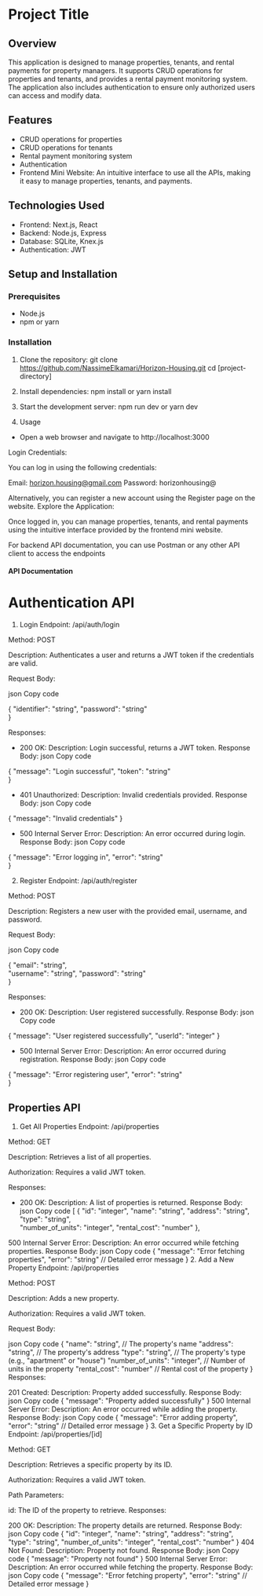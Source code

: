 # Project Title

## Overview
This application is designed to manage properties, tenants, and rental payments for property managers. It supports CRUD operations for properties and tenants, and provides a rental payment monitoring system. The application also includes authentication to ensure only authorized users can access and modify data.

## Features
- CRUD operations for properties 
- CRUD operations for tenants 
- Rental payment monitoring system
- Authentication
- Frontend Mini Website: An intuitive interface to use all the APIs, making it easy to manage properties, tenants, and  payments.

## Technologies Used
- Frontend: Next.js, React
- Backend: Node.js, Express
- Database: SQLite, Knex.js
- Authentication: JWT

## Setup and Installation

### Prerequisites
- Node.js
- npm or yarn

### Installation
1. Clone the repository:
   git clone  https://github.com/NassimeElkamari/Horizon-Housing.git 
   cd [project-directory]

2. Install dependencies:
   npm install or yarn install

3. Start the development server:
   npm run dev or yarn dev

4. Usage

- Open a web browser and navigate to http://localhost:3000

Login Credentials:

You can log in using the following credentials:

Email: horizon.housing@gmail.com
Password: horizonhousing@

Alternatively, you can register a new account using the Register page on the website.
Explore the Application:

Once logged in, you can manage properties, tenants, and rental payments using the intuitive interface provided by the frontend mini website.

For backend API documentation, you can use Postman or any other API client to access the endpoints


#### API Documentation

# Authentication API

1. Login
Endpoint: /api/auth/login

Method: POST

Description: Authenticates a user and returns a JWT token if the credentials are valid.

Request Body:

json
Copy code

{
  "identifier": "string", 
  "password": "string"     
}

Responses:

* 200 OK:
Description: Login successful, returns a JWT token.
Response Body:
json
Copy code

{
  "message": "Login successful",
  "token": "string"  
}

* 401 Unauthorized:
Description: Invalid credentials provided.
Response Body:
json
Copy code

{
  "message": "Invalid credentials"
}

* 500 Internal Server Error:
Description: An error occurred during login.
Response Body:
json
Copy code

{
  "message": "Error logging in",
  "error": "string"  
}


2. Register
Endpoint: /api/auth/register

Method: POST

Description: Registers a new user with the provided email, username, and password.

Request Body:

json
Copy code

{
  "email": "string",  
  "username": "string", 
  "password": "string"  
}

Responses:

* 200 OK:
Description: User registered successfully.
Response Body:
json
Copy code

{
  "message": "User registered successfully",
  "userId": "integer"
}

* 500 Internal Server Error:
Description: An error occurred during registration.
Response Body:
json
Copy code

{
  "message": "Error registering user",
  "error": "string"  
}

## Properties API

1. Get All Properties
Endpoint: /api/properties

Method: GET

Description: Retrieves a list of all properties.

Authorization: Requires a valid JWT token.

Responses:

* 200 OK:
Description: A list of properties is returned.
Response Body:
json
Copy code
[
  {
    "id": "integer",
    "name": "string",
    "address": "string",
    "type": "string",   
    "number_of_units": "integer",
    "rental_cost": "number"
  },

500 Internal Server Error:
Description: An error occurred while fetching properties.
Response Body:
json
Copy code
{
  "message": "Error fetching properties",
  "error": "string"  // Detailed error message
}
2. Add a New Property
Endpoint: /api/properties

Method: POST

Description: Adds a new property.

Authorization: Requires a valid JWT token.

Request Body:

json
Copy code
{
  "name": "string",              // The property's name
  "address": "string",           // The property's address
  "type": "string",              // The property's type (e.g., "apartment" or "house")
  "number_of_units": "integer",  // Number of units in the property
  "rental_cost": "number"        // Rental cost of the property
}
Responses:

201 Created:
Description: Property added successfully.
Response Body:
json
Copy code
{
  "message": "Property added successfully"
}
500 Internal Server Error:
Description: An error occurred while adding the property.
Response Body:
json
Copy code
{
  "message": "Error adding property",
  "error": "string"  // Detailed error message
}
3. Get a Specific Property by ID
Endpoint: /api/properties/[id]

Method: GET

Description: Retrieves a specific property by its ID.

Authorization: Requires a valid JWT token.

Path Parameters:

id: The ID of the property to retrieve.
Responses:

200 OK:
Description: The property details are returned.
Response Body:
json
Copy code
{
  "id": "integer",
  "name": "string",
  "address": "string",
  "type": "string",
  "number_of_units": "integer",
  "rental_cost": "number"
}
404 Not Found:
Description: Property not found.
Response Body:
json
Copy code
{
  "message": "Property not found"
}
500 Internal Server Error:
Description: An error occurred while fetching the property.
Response Body:
json
Copy code
{
  "message": "Error fetching property",
  "error": "string"  // Detailed error message
}